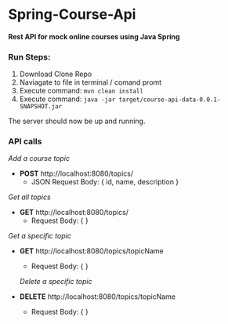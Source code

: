 # Spring-Course-Api
#### Rest API for mock online courses using Java Spring


### Run Steps: 
1. Download Clone Repo
2. Naviagate to file in terminal / comand promt
3. Execute command: `mvn clean install`
3. Execute command: `java -jar target/course-api-data-0.0.1-SNAPSHOT.jar`

The server should now be up and running. 

### API calls
*Add a course topic* 
- **POST** http://localhost:8080/topics/
  - JSON Request Body: {
                    id,
                    name,
                    description
                  }
                  
*Get all topics* 
- **GET** http://localhost:8080/topics/
  - Request Body: {                  }  
  
*Get a specific topic* 
- **GET** http://localhost:8080/topics/topicName
  - Request Body: {                  }                  
  
  *Delete a specific topic* 
- **DELETE** http://localhost:8080/topics/topicName
  - Request Body: {                  }                  
